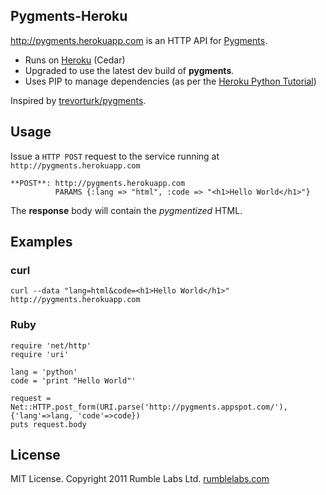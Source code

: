 ## Pygments-Heroku ##

http://pygments.herokuapp.com is an HTTP API for [Pygments](http://pygments.org/).

* Runs on [Heroku](http://heroku.com) (Cedar)
* Upgraded to use the latest dev build of **pygments**.
* Uses PIP to manage dependencies (as per the [Heroku Python Tutorial](http://devcenter.heroku.com/articles/python))

Inspired by [trevorturk/pygments](http://github.com/trevorturk/pygments).

## Usage ##

Issue a `HTTP POST` request to the service running at `http://pygments.herokuapp.com`

    **POST**: http://pygments.herokuapp.com
              PARAMS {:lang => "html", :code => "<h1>Hello World</h1>"}

The **response** body will contain the *pygmentized* HTML. 

## Examples

### curl

    curl --data "lang=html&code=<h1>Hello World</h1>" http://pygments.herokuapp.com

### Ruby

    require 'net/http'
    require 'uri'

    lang = 'python'
    code = 'print "Hello World"'

    request = Net::HTTP.post_form(URI.parse('http://pygments.appspot.com/'), {'lang'=>lang, 'code'=>code})
    puts request.body


## License

MIT License. Copyright 2011 Rumble Labs Ltd. [rumblelabs.com](http://rumblelabs.com)